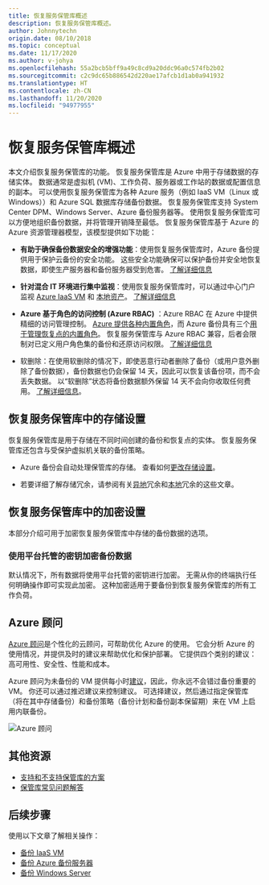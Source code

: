 ```yaml
---
title: 恢复服务保管库概述
description: 恢复服务保管库概述。
author: Johnnytechn
origin.date: 08/10/2018
ms.topic: conceptual
ms.date: 11/17/2020
ms.author: v-johya
ms.openlocfilehash: 55a2bcb5bff9a49c8cd9a20ddc96a0c574fb2b02
ms.sourcegitcommit: c2c9dc65b886542d220ae17afcb1d1ab0a941932
ms.translationtype: HT
ms.contentlocale: zh-CN
ms.lasthandoff: 11/20/2020
ms.locfileid: "94977955"
---
```

# <a name="recovery-services-vaults-overview"></a>恢复服务保管库概述

本文介绍恢复服务保管库的功能。 恢复服务保管库是 Azure 中用于存储数据的存储实体。 数据通常是虚拟机 (VM)、工作负荷、服务器或工作站的数据或配置信息的副本。 可以使用恢复服务保管库为各种 Azure 服务（例如 IaaS VM（Linux 或 Windows））和 Azure SQL 数据库存储备份数据。 恢复服务保管库支持 System Center DPM、Windows Server、Azure 备份服务器等。 使用恢复服务保管库可以方便地组织备份数据，并将管理开销降至最低。 恢复服务保管库基于 Azure 的 Azure 资源管理器模型，该模型提供如下功能：

- **有助于确保备份数据安全的增强功能**：使用恢复服务保管库时，Azure 备份提供用于保护云备份的安全功能。 这些安全功能确保可以保护备份并安全地恢复数据，即使生产服务器和备份服务器受到危害。 [了解详细信息](backup-azure-security-feature.md)

- **针对混合 IT 环境进行集中监视**：使用恢复服务保管库时，可以通过中心门户监视 [Azure IaaS VM](backup-azure-manage-vms.md) 和 [本地资产](backup-azure-manage-windows-server.md#manage-backup-items)。 [了解详细信息](backup-azure-monitoring-built-in-monitor.md)

- **Azure 基于角色的访问控制 (Azure RBAC)** ：Azure RBAC 在 Azure 中提供精细的访问管理控制。 [Azure 提供各种内置角色](../role-based-access-control/built-in-roles.md)，而 Azure 备份具有三个[用于管理恢复点的内置角色](backup-rbac-rs-vault.md)。 恢复服务保管库与 Azure RBAC 兼容，后者会限制对已定义用户角色集的备份和还原访问权限。 [了解详细信息](backup-rbac-rs-vault.md)

- 软删除：在使用软删除的情况下，即使恶意行动者删除了备份（或用户意外删除了备份数据），备份数据也仍会保留 14 天，因此可以恢复该备份项，而不会丢失数据。 以“软删除”状态将备份数据额外保留 14 天不会向你收取任何费用。 [了解详细信息](backup-azure-security-feature-cloud.md)。

<!--Not available in MC: **Cross Region Restore**-->
## <a name="storage-settings-in-the-recovery-services-vault"></a>恢复服务保管库中的存储设置

恢复服务保管库是用于存储在不同时间创建的备份和恢复点的实体。 恢复服务保管库还包含与受保护虚拟机关联的备份策略。

- Azure 备份会自动处理保管库的存储。 查看如何[更改存储设置](./backup-create-rs-vault.md#set-storage-redundancy)。

- 若要详细了解存储冗余，请参阅有关[异地](../storage/common/storage-redundancy.md)冗余和[本地](../storage/common/storage-redundancy.md#locally-redundant-storage)冗余的这些文章。

## <a name="encryption-settings-in-the-recovery-services-vault"></a>恢复服务保管库中的加密设置

本部分介绍可用于加密恢复服务保管库中存储的备份数据的选项。

### <a name="encryption-of-backup-data-using-platform-managed-keys"></a>使用平台托管的密钥加密备份数据

默认情况下，所有数据将使用平台托管的密钥进行加密。 无需从你的终端执行任何明确操作即可实现此加密。 这种加密适用于要备份到恢复服务保管库的所有工作负荷。

<!--Not available in MC: ### Encryption of backup data using customer-managed keys-->
## <a name="azure-advisor"></a>Azure 顾问

[Azure 顾问](../advisor/index.yml)是个性化的云顾问，可帮助优化 Azure 的使用。 它会分析 Azure 的使用情况，并提供及时的建议来帮助优化和保护部署。 它提供四个类别的建议：高可用性、安全性、性能和成本。

Azure 顾问为未备份的 VM 提供每小时[建议](../advisor/advisor-high-availability-recommendations.md#protect-your-virtual-machine-data-from-accidental-deletion)，因此，你永远不会错过备份重要的 VM。 你还可以通过推迟建议来控制建议。  可选择建议，然后通过指定保管库（将在其中存储备份）和备份策略（备份计划和备份副本保留期）来在 VM 上启用内联备份。

![Azure 顾问](./media/backup-azure-recovery-services-vault-overview/azure-advisor.png)

## <a name="additional-resources"></a>其他资源

- [支持和不支持保管库的方案](backup-support-matrix.md#vault-support)
- [保管库常见问题解答](backup-azure-backup-faq.md)

## <a name="next-steps"></a>后续步骤

使用以下文章了解相关操作：

- [备份 IaaS VM](backup-azure-arm-vms-prepare.md)
- [备份 Azure 备份服务器](backup-azure-microsoft-azure-backup.md)
- [备份 Windows Server](backup-windows-with-mars-agent.md)

<!-- Update_Description: wording update -->

